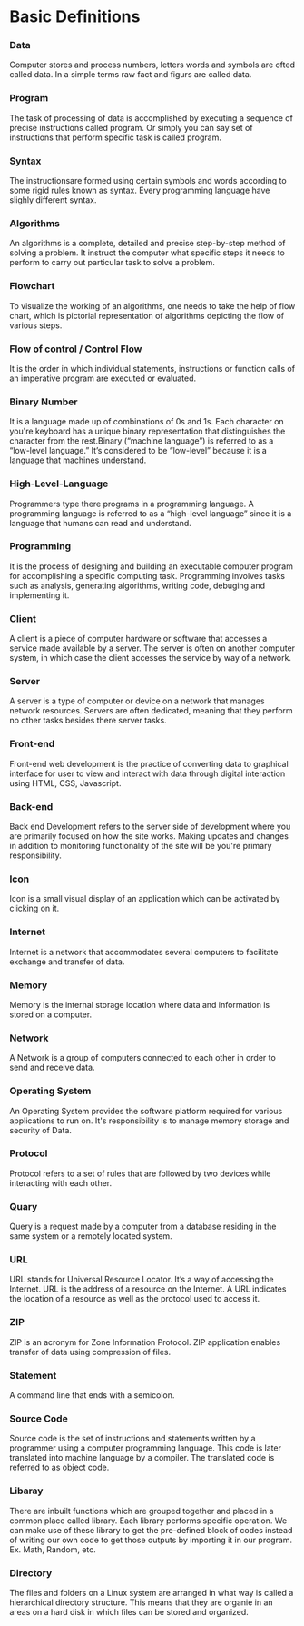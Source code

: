 # Basic Definitions
### Data 
Computer stores and process numbers, letters words and symbols are ofted called data. In a simple terms raw fact and figurs are called data.
### Program
The task of processing of data is accomplished by executing a sequence of precise instructions called program.
Or simply you can say set of instructions that perform specific task is called program.
### Syntax
The instructionsare formed using certain symbols and words according to some rigid rules known as syntax.
Every programming language have slighly different syntax.
### Algorithms
An algorithms is a complete, detailed and precise step-by-step method of solving a problem. It instruct the computer what specific steps it needs to perform to carry out particular task to solve a problem.
### Flowchart
To visualize the working of an algorithms, one needs to take the help of flow chart, which is pictorial representation of algorithms depicting the flow of various steps.
### Flow of control / Control Flow
It is the order in which individual statements, instructions or function calls of an imperative program are executed or evaluated. 
### Binary Number
It is a language made up of combinations of 0s and 1s. Each character on you're keyboard has a unique binary representation that distinguishes the character from the rest.Binary (“machine language”) is referred to as a “low-level language.” It’s considered to be “low-level” because it is a language that machines understand.
### High-Level-Language 
Programmers type there programs in a programming language.
A programming language is referred to as a “high-level language” since it is a language that humans can read and understand.
### Programming
It is the process of designing and building an executable computer program for accomplishing a specific computing task. Programming involves tasks such as analysis, generating algorithms, writing code, debuging and implementing it.
### Client
A client is a piece of computer hardware or software that accesses a service made available by a server. The server is often on another computer system, in which case the client accesses the service by way of a network. 
### Server
A server is a type of computer or device on a network that manages network resources. Servers are often dedicated, meaning that they perform no other tasks besides there server tasks.
### Front-end
Front-end web development is the practice of converting data to graphical interface for user to view and interact with data through digital interaction using HTML, CSS, Javascript.
### Back-end
Back end Development refers to the server side of development where you are primarily focused on how the site works. Making updates and changes in addition to monitoring functionality of the site will be you're primary responsibility.
### Icon
 Icon is a small visual display of an application which can be activated by clicking on it.
 ### Internet
 Internet is a network that accommodates several computers to facilitate exchange and transfer of data.
### Memory
Memory is the internal storage location where data and information is stored on a computer.
### Network
A Network is a group of computers connected to each other in order to send and receive data.
### Operating System
An Operating System provides the software platform required for various applications to run on. It's responsibility is to manage memory storage and security of Data.
### Protocol
Protocol refers to a set of rules that are followed by two devices while interacting with each other.
### Quary
Query is a request made by a computer from a database residing in the same system or a remotely located system.
### URL
URL stands for Universal Resource Locator. It’s a way of accessing the Internet. URL is the address of a resource on the Internet. A URL indicates the location of a resource as well as the protocol used to access it. 
### ZIP
ZIP is an acronym for Zone Information Protocol. ZIP application enables transfer of data using compression of files.
### Statement
A command line that ends with a semicolon.
### Source Code
Source code is the set of instructions and statements written by a programmer using a computer programming language. This code is later translated into machine language by a compiler. The translated code is referred to as object code.
### Libaray
There are inbuilt functions which are grouped together and placed in a common place called library. Each library performs specific operation. We can make use of these library to get the pre-defined block of codes instead of writing our own code to get those outputs by importing it in our program. Ex. Math, Random, etc.
### Directory
The files and folders on a Linux system are arranged in what way is called a hierarchical directory structure. This means that they are organie in an areas on a hard disk in which files can be stored and organized.
 
